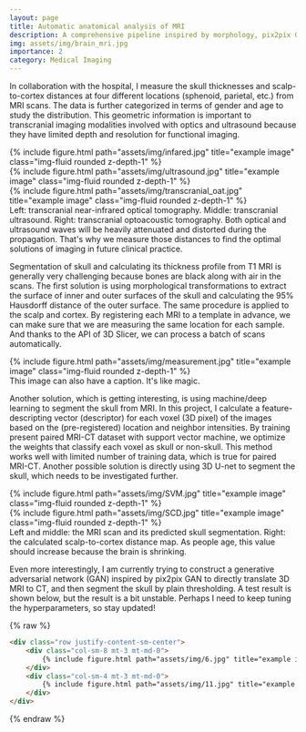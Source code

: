 ```yaml
---
layout: page
title: Automatic anatomical analysis of MRI
description: A comprehensive pipeline inspired by morphology, pix2pix GAN, and SVM
img: assets/img/brain_mri.jpg
importance: 2
category: Medical Imaging
---
```

In collaboration with the hospital, I measure the skull thicknesses and scalp-to-cortex distances at four different locations (sphenoid, parietal, etc.) from MRI scans. The data is further categorized in terms of gender and age to study the distribution. This geometric information is important to transcranial imaging modalities involved with optics and ultrasound because they have limited depth and resolution for functional imaging. 

<div class="row">
    <div class="col-sm mt-3 mt-md-0">
        {% include figure.html path="assets/img/infared.jpg" title="example image" class="img-fluid rounded z-depth-1" %}
    </div>
    <div class="col-sm mt-3 mt-md-0">
        {% include figure.html path="assets/img/ultrasound.jpg" title="example image" class="img-fluid rounded z-depth-1" %}
    </div>
    <div class="col-sm mt-3 mt-md-0">
        {% include figure.html path="assets/img/transcranial_oat.jpg" title="example image" class="img-fluid rounded z-depth-1" %}
    </div>
</div>
<div class="caption">
    Left: transcranial near-infrared optical tomography. Middle: transcranial ultrasound. Right: transcranial optoacoustic tomography. Both optical and ultrasound waves will be heavily attenuated and distorted during the propagation. That's why we measure those distances to find the optimal solutions of imaging in future clinical practice.
</div>

Segmentation of skull and calculating its thickness profile from T1 MRI is generally very challenging because bones are black along with air in the scans. The first solution is using morphological transformations to extract the surface of inner and outer surfaces of the skull and calculating the 95% Hausdorff distance of the outer surface. The same procedure is applied to the scalp and cortex. By registering each MRI to a template in advance, we can make sure that we are measuring the same location for each sample. And thanks to the API of 3D Slicer, we can process a batch of scans automatically.

<div class="row">
    <div class="col-sm mt-3 mt-md-0">
        {% include figure.html path="assets/img/measurement.jpg" title="example image" class="img-fluid rounded z-depth-1" %}
    </div>
</div>
<div class="caption">
    This image can also have a caption. It's like magic.
</div>

Another solution, which is getting interesting, is using machine/deep learning to segment the skull from MRI. In this project, I calculate a feature-descripting vector (descriptor) for each voxel (3D pixel) of the images based on the (pre-registered) location and neighbor intensities. By training present paired MRI-CT dataset with support vector machine, we optimize the weights that classify each voxel as skull or non-skull. This method works well with limited number of training data, which is true for paired MRI-CT. Another possible solution is directly using 3D U-net to segment the skull, which needs to be investigated further.    


<div class="row justify-content-sm-center">
    <div class="col-sm-8 mt-3 mt-md-0">
        {% include figure.html path="assets/img/SVM.jpg" title="example image" class="img-fluid rounded z-depth-1" %}
    </div>
    <div class="col-sm-4 mt-3 mt-md-0">
        {% include figure.html path="assets/img/SCD.jpg" title="example image" class="img-fluid rounded z-depth-1" %}
    </div>
</div>
<div class="caption">
    Left and middle: the MRI scan and its predicted skull segmentation. Right: the calculated scalp-to-cortex distance map. As people age, this value should increase because the brain is shrinking.
</div>

Even more interestingly, I am currently trying to construct a generative adversarial network (GAN) inspired by pix2pix GAN to directly translate 3D MRI to CT, and then segment the skull by plain thresholding. A test result is shown below, but the result is a bit unstable. Perhaps I need to keep tuning the hyperparameters, so stay updated!   

{% raw %}
```html
<div class="row justify-content-sm-center">
    <div class="col-sm-8 mt-3 mt-md-0">
        {% include figure.html path="assets/img/6.jpg" title="example image" class="img-fluid rounded z-depth-1" %}
    </div>
    <div class="col-sm-4 mt-3 mt-md-0">
        {% include figure.html path="assets/img/11.jpg" title="example image" class="img-fluid rounded z-depth-1" %}
    </div>
</div>
```
{% endraw %}
